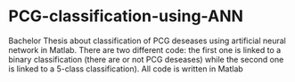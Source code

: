 # PCG-classification-using-ANN
Bachelor Thesis about classification of PCG deseases using artificial neural network in Matlab. There are two different code: the first one is linked to a binary classification (there are or not PCG deseases) while the second one is linked to a 5-class classification). All code is written in Matlab 
